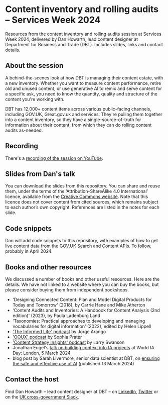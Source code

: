 # Content inventory and rolling audits – Services Week 2024
Resources from the content inventory and rolling audits session at Services Week 2024, delivered by Dan Howarth, lead content designer at Department for Business and Trade (DBT). Includes slides, links and contact details.

## About the session

A behind-the-scenes look at how DBT is managing their content estate, with a new inventory. Whether you want to measure content performance, retire old and unused content, or use generative AI to remix and serve content for a specific ask, you need to know the quantity, quality and structure of the content you're working with.

DBT has 12,000+ content items across various public-facing channels, including GOV.UK, Great.gov.uk and services. They're pulling them together into a content inventory, so they have a single-source-of-truth for information about their content, from which they can do rolling content audits as-needed.

## Recording

There's a [recording of the session on YouTube](https://youtu.be/vIciC0YoFBA).

## Slides from Dan's talk

You can download the slides from this repository. You can share and reuse them, under the terms of the ‘Attribution-ShareAlike 4.0 International’ licence, available from the [Creative Commons website](https://creativecommons.org/licenses/by-sa/4.0/).
Note that this licence does not cover content from cited sources, which remains subject to each author’s own copyright. References are listed in the notes for each slide.

## Code snippets

Dan will add code snippets to this repository, with examples of how to get live content data from the GOV.UK Search and Content APIs. To follow, probably in April 2024.

## Books and other resources

We discussed a number of books and other useful resources. Here are the details. We have not linked to a website where you can buy the books, but please consider buying them from independent bookshops.

* ‘Designing Connected Content: Plan and Model Digital Products for Today and Tomorrow' (2018), by Carrie Hane and Mike Atherton
* ‘Content Audits and Inventories: A Handbook for Content Analysis (2nd edition)' (2023), by Paula Ladenburg Land
* ‘Taxonomies: Practical approaches to developing and managing vocabularies for digital information' (2022), edited by Helen Lippell
* ['The Informed Life' podcast](https://theinformed.life/) by Jorge Arango
* ['OOUX' podcast](https://www.ooux.com/podcast) by Sophia Prater
* ['Content Strategy Insights' podcast](https://ellessmedia.com/csi/) by Larry Swanson
* Jonathan Engel's [talk on building context into IA projects](https://noti.st/londonworldiaday/Jsu70S/building-context-into-ia-projects-with-jonathan-engel#sSwbb8d) at World IA Day: London, 5 March 2024
* blog post by Sarah Livermore, senior data scientist at DBT, on [ensuring the safe and effective use of AI](https://digitaltrade.blog.gov.uk/2024/03/13/ensuring-the-safe-and-effective-use-of-ai-in-the-department-for-business-and-trade/) (published 13 March 2024)

## Contact the host

Find Dan Howarth – lead content designer at DBT – on [LinkedIn](https://www.linkedin.com/in/danhowarth/), [Twitter](https://twitter.com/danhowarth) or on the <a href="https://ukgovernmentdigital.slack.com/">UK cross-government Slack</a>.

